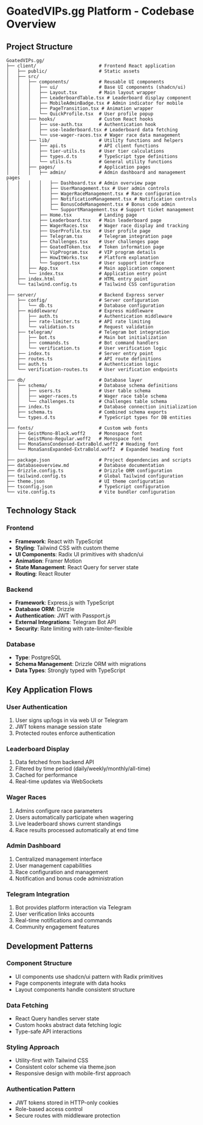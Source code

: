 
# GoatedVIPs.gg Platform - Codebase Overview

## Project Structure

```
GoatedVIPs.gg/
├── client/                       # Frontend React application
│   ├── public/                   # Static assets
│   ├── src/
│   │   ├── components/           # Reusable UI components
│   │   │   ├── ui/               # Base UI components (shadcn/ui)
│   │   │   ├── Layout.tsx        # Main layout wrapper
│   │   │   ├── LeaderboardTable.tsx # Leaderboard display component
│   │   │   ├── MobileAdminBadge.tsx # Admin indicator for mobile
│   │   │   ├── PageTransition.tsx # Animation wrapper
│   │   │   └── QuickProfile.tsx  # User profile popup
│   │   ├── hooks/                # Custom React hooks
│   │   │   ├── use-auth.tsx      # Authentication hook
│   │   │   ├── use-leaderboard.tsx # Leaderboard data fetching
│   │   │   └── use-wager-races.tsx # Wager race data management
│   │   ├── lib/                  # Utility functions and helpers
│   │   │   ├── api.ts            # API client functions
│   │   │   ├── tier-utils.ts     # User tier calculations
│   │   │   ├── types.d.ts        # TypeScript type definitions
│   │   │   └── utils.ts          # General utility functions
│   │   ├── pages/                # Application pages
│   │   │   ├── admin/            # Admin dashboard and management pages
│   │   │   │   ├── Dashboard.tsx # Admin overview page
│   │   │   │   ├── UserManagement.tsx # User admin controls
│   │   │   │   ├── WagerRaceManagement.tsx # Race configuration
│   │   │   │   ├── NotificationManagement.tsx # Notification controls 
│   │   │   │   ├── BonusCodeManagement.tsx # Bonus code admin
│   │   │   │   └── SupportManagement.tsx # Support ticket management
│   │   │   ├── Home.tsx          # Landing page
│   │   │   ├── Leaderboard.tsx   # Main leaderboard page
│   │   │   ├── WagerRaces.tsx    # Wager race display and tracking
│   │   │   ├── UserProfile.tsx   # User profile page
│   │   │   ├── Telegram.tsx      # Telegram integration page
│   │   │   ├── Challenges.tsx    # User challenges page
│   │   │   ├── GoatedToken.tsx   # Token information page
│   │   │   ├── VipProgram.tsx    # VIP program details
│   │   │   ├── HowItWorks.tsx    # Platform explanation
│   │   │   └── Support.tsx       # User support interface
│   │   ├── App.tsx               # Main application component
│   │   └── index.tsx             # Application entry point
│   ├── index.html                # HTML entry point
│   └── tailwind.config.ts        # Tailwind CSS configuration
│
├── server/                       # Backend Express server
│   ├── config/                   # Server configuration
│   │   └── db.ts                 # Database configuration
│   ├── middleware/               # Express middleware
│   │   ├── auth.ts               # Authentication middleware
│   │   ├── rate-limiter.ts       # API rate limiting
│   │   └── validation.ts         # Request validation
│   ├── telegram/                 # Telegram bot integration
│   │   ├── bot.ts                # Main bot initialization
│   │   ├── commands.ts           # Bot command handlers
│   │   └── verification.ts       # User verification logic
│   ├── index.ts                  # Server entry point
│   ├── routes.ts                 # API route definitions
│   ├── auth.ts                   # Authentication logic
│   └── verification-routes.ts    # User verification endpoints
│
├── db/                           # Database layer
│   ├── schema/                   # Database schema definitions
│   │   ├── users.ts              # User table schema
│   │   ├── wager-races.ts        # Wager race table schema
│   │   └── challenges.ts         # Challenges table schema
│   ├── index.ts                  # Database connection initialization
│   ├── schema.ts                 # Combined schema exports
│   └── types.d.ts                # TypeScript types for DB entities
│
├── fonts/                        # Custom web fonts
│   ├── GeistMono-Black.woff2     # Monospace font
│   ├── GeistMono-Regular.woff2   # Monospace font
│   ├── MonaSansCondensed-ExtraBold.woff2 # Heading font
│   └── MonaSansExpanded-ExtraBold.woff2  # Expanded heading font
│
├── package.json                  # Project dependencies and scripts
├── databaseoverview.md           # Database documentation
├── drizzle.config.ts             # Drizzle ORM configuration
├── tailwind.config.ts            # Global Tailwind configuration
├── theme.json                    # UI theme configuration
├── tsconfig.json                 # TypeScript configuration
└── vite.config.ts                # Vite bundler configuration
```

## Technology Stack

### Frontend
- **Framework**: React with TypeScript
- **Styling**: Tailwind CSS with custom theme
- **UI Components**: Radix UI primitives with shadcn/ui
- **Animation**: Framer Motion
- **State Management**: React Query for server state
- **Routing**: React Router

### Backend
- **Framework**: Express.js with TypeScript
- **Database ORM**: Drizzle
- **Authentication**: JWT with Passport.js
- **External Integrations**: Telegram Bot API
- **Security**: Rate limiting with rate-limiter-flexible

### Database
- **Type**: PostgreSQL
- **Schema Management**: Drizzle ORM with migrations
- **Data Types**: Strongly typed with TypeScript

## Key Application Flows

### User Authentication
1. User signs up/logs in via web UI or Telegram
2. JWT tokens manage session state
3. Protected routes enforce authentication

### Leaderboard Display
1. Data fetched from backend API 
2. Filtered by time period (daily/weekly/monthly/all-time)
3. Cached for performance
4. Real-time updates via WebSockets

### Wager Races
1. Admins configure race parameters
2. Users automatically participate when wagering
3. Live leaderboard shows current standings
4. Race results processed automatically at end time

### Admin Dashboard
1. Centralized management interface
2. User management capabilities
3. Race configuration and management
4. Notification and bonus code administration

### Telegram Integration
1. Bot provides platform interaction via Telegram
2. User verification links accounts
3. Real-time notifications and commands
4. Community engagement features

## Development Patterns

### Component Structure
- UI components use shadcn/ui pattern with Radix primitives
- Page components integrate with data hooks
- Layout components handle consistent structure

### Data Fetching
- React Query handles server state
- Custom hooks abstract data fetching logic
- Type-safe API interactions

### Styling Approach
- Utility-first with Tailwind CSS
- Consistent color scheme via theme.json
- Responsive design with mobile-first approach

### Authentication Pattern
- JWT tokens stored in HTTP-only cookies
- Role-based access control
- Secure routes with middleware protection
